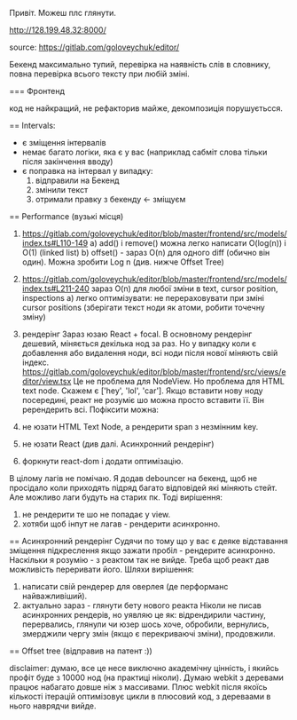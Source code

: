 Привіт. Можеш плс глянути.

http://128.199.48.32:8000/

source:
https://gitlab.com/goloveychuk/editor/


Бекенд максимально тупий, перевірка на наявність слів в словнику, повна перевірка всього тексту при любій зміні.

=== Фронтенд

код не найкращий, не рефакторив майже, декомпозиція порушуєтьсся.


== Intervals:

- є зміщення інтервалів
- немає багато логіки, яка є у вас (наприклад сабміт слова тільки після закінчення вводу)
- є поправка на інтервал у випадку:
  1) відправили на Бекенд
  2) змінили текст
  3) отримали правку з бекенду <- зміщуєм


== Performance (вузькі місця)

1) https://gitlab.com/goloveychuk/editor/blob/master/frontend/src/models/index.ts#L110-149
    a) add() і remove() можна легко написати O(log(n)) i O(1) (linked list)
    b) offset() - зараз O(n) для одного diff (обично він один). Можна зробити Log n (див. нижче Offset Tree)

2) https://gitlab.com/goloveychuk/editor/blob/master/frontend/src/models/index.ts#L211-240
зараз O(n) для любої зміни в text, cursor position, inspections
    a) легко оптимізувати: не перераховувати при зміні cursor positions (зберігати текст ноди як атоми, робити точечну зміну)
    


3) рендерінг
Зараз юзаю React + focal. В основному рендерінг дешевий, міняється декілька нод за раз. 
Но у випадку коли є добавлення або видалення ноди, всі ноди після нової міняють свій індекс. 
https://gitlab.com/goloveychuk/editor/blob/master/frontend/src/views/editor/view.tsx
Це не проблема для NodeView. Но проблема для HTML text node.
Скажем є ['hey', 'lol', 'car']. Якщо вставити нову ноду посередині, реакт не розуміє шо можна просто вставити її. Він ререндерить всі.
Пофіксити можна:
1) не юзати HTML Text Node, а рендерити span з незмінним key. 
2) не юзати React (див далі. Асинхронний рендерінг)
3) форкнути react-dom і додати оптимізацію.


В цілому лагів не помічаю. Я додав debouncer на бекенд, щоб не просідало коли приходять підряд багато відповідей які міняють стейт.
Але можливо лаги будуть на старих пк. 
Тоді вирішення:
1) не рендерити те шо не попадає у view. 
2) хотяби щоб інпут не лагав - рендерити асинхронно.



== Асинхронний рендерінг
Судячи по тому що у вас є деяке відставання зміщення підкреслення якщо зажати пробіл - рендерите асинхронно.
Наскільки я розумію - з реактом так не вийде. Треба щоб реакт дав можливість переривати його.
Шляхи вирішення:
1) написати свій рендерер для оверлея (де перформанс найважливіший). 
2) актуально зараз - глянути бету нового реакта
Ніколи не писав асинхронних рендерів, но уявляю це як:
відрендирили частину, перервались, глянули чи юзер шось хоче, обробили, вернулись, змерджили чергу змін (якщо є перекриваючі зміни), продовжили.



== Offset tree (відправив на патент :))

disclaimer: думаю, все це несе виключно академічну цінність, і якийсь профіт буде з 10000 нод (на практиці ніколи). Думаю webkit з деревами працює набагато довше ніж з массивами.
Плюс webkit після якоїсь кількості ітерацій оптимізовує цикли в плюсовий код, з дереваами в нього наврядчи вийде.

